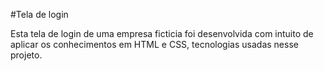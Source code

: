 #Tela de login

Esta tela de login de uma empresa ficticia foi desenvolvida com intuito de aplicar os conhecimentos em HTML e CSS, tecnologias usadas nesse projeto.


